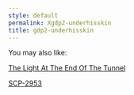 ```yaml
---
style: default
permalink: Xgdp2-underhisskin
title: gdp2-underhisskin
---
```

You may also like:

[The Light At The End Of The Tunnel](http://scp-wiki.net/gdp2-the-light-at-the-end-of-the-tunnel)

[SCP-2953](http://scp-wiki.net/scp-2953)
